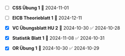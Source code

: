 - [ ] **CSS Übung 1**  📅 2024-11-01
- [ ] **EICB Theorieblatt 1** 📅 2024-12-11
- [x] **VC Übungsblatt HU 2**  📅 2024-10-30 ✅ 2024-10-28
- [x] **Statistik Blatt 1** 📅 2024-11-08 ✅ 2024-10-31
- [x] **OR Übung 1** 📅 2024-10-30 ✅ 2024-10-29

